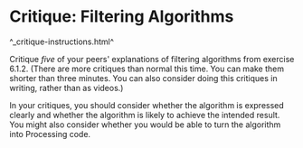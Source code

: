 Critique: Filtering Algorithms
==============================

^_critique-instructions.html^

Critique *five* of your peers' explanations of filtering algorithms
from exercise 6.1.2.  (There are more critiques than normal this
time.  You can make them shorter than three minutes.  You can also
consider doing this critiques in writing, rather than as videos.)

In your critiques, you should consider whether the algorithm is expressed
clearly and whether the algorithm is likely to achieve the intended result.
You might also consider whether you would be able to turn the algorithm into
Processing code.

